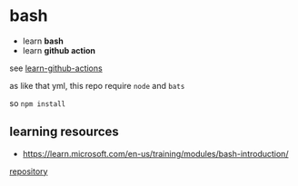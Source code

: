 # bash

- learn **bash**
- learn **github action**

see [learn-github-actions](https://docs.github.com/en/actions/learn-github-actions)

as like that yml, this repo require `node` and `bats`

so `npm install`

## learning resources

- https://learn.microsoft.com/en-us/training/modules/bash-introduction/

[repository](https://github.com/jlongyam/bash)